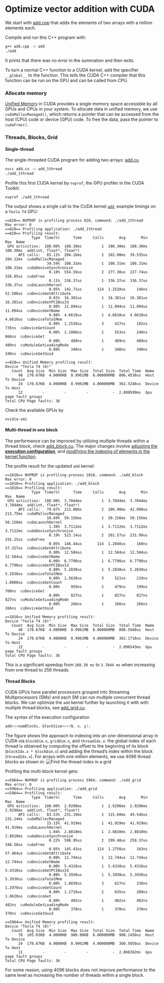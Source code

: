 # Optimize vector addition with CUDA

We start with [add.cpp](https://github.com/RenkeHuang/add_arrays_gpu/blob/main/add.cpp) that adds the elements of two arrays with a million elements each.

Compile and run this C++ program with:
```bash
g++ add.cpp -o add
./add
```
It prints that there was no error in the summation and then exits. 

To turn a normal C++ function to a CUDA kernel, add the specifier `__global__` to the function. This tells the CUDA C++ compiler that this function can be run on the GPU and can be called from CPU. 

### Allocate memory
[Unified Memory](https://developer.nvidia.com/blog/unified-memory-in-cuda-6/) in CUDA provides a single memory space accessible by all GPUs and CPUs in your system. To allocate data in unified memory, we use `cudaMallocManaged()`, which returns a pointer that can be accessed from the host (CPU) code or device (GPU) code. To free the data, pass the pointer to `cudaFree()`. 

### Threads, Blocks, Grid
#### Single-thread
The single-threaded CUDA program for adding two arrays: [add.cu](https://github.com/RenkeHuang/add_arrays_gpu/blob/main/add.cu)
```bash
nvcc add.cu -o add_1thread
./add_1thread
```
Profile this first CUDA kernel by `nvprof`, the GPU profiler in the CUDA Toolkit:
```
nvprof ./add_1thread
```
The output shows a single call to the CUDA kernel [`add`](https://github.com/RenkeHuang/add_arrays_gpu/blob/554067d572772e22117f800f9c1e2c419f2262eb/add.cu#L8-L12), example timings on a `Tesla T4` GPU:
```
==828== NVPROF is profiling process 828, command: ./add_1thread
Max error: 0
==828== Profiling application: ./add_1thread
==828== Profiling result:
            Type  Time(%)      Time     Calls       Avg       Min       Max  Name
 GPU activities:  100.00%  108.30ms         1  108.30ms  108.30ms  108.30ms  add(int, float*, float*)
      API calls:   65.11%  204.16ms         2  102.08ms  39.535us  204.12ms  cudaMallocManaged
                   34.54%  108.31ms         1  108.31ms  108.31ms  108.31ms  cudaDeviceSynchronize
                    0.18%  554.59us         2  277.30us  227.74us  326.85us  cudaFree
                    0.11%  336.37us         1  336.37us  336.37us  336.37us  cudaLaunchKernel
                    0.05%  142.71us       114  1.2510us     146ns  52.506us  cuDeviceGetAttribute
                    0.01%  16.381us         1  16.381us  16.381us  16.381us  cuDeviceGetPCIBusId
                    0.00%  11.894us         1  11.894us  11.894us  11.894us  cuDeviceGetName
                    0.00%  4.6610us         1  4.6610us  4.6610us  4.6610us  cuDeviceTotalMem
                    0.00%  1.2520us         3     417ns     182ns     735ns  cuDeviceGetCount
                    0.00%  1.1060us         2     553ns     240ns     866ns  cuDeviceGet
                    0.00%     489ns         1     489ns     489ns     489ns  cuModuleGetLoadingMode
                    0.00%     340ns         1     340ns     340ns     340ns  cuDeviceGetUuid

==828== Unified Memory profiling result:
Device "Tesla T4 (0)"
   Count  Avg Size  Min Size  Max Size  Total Size  Total Time  Name
      48  170.67KB  4.0000KB  0.9961MB  8.000000MB  806.4530us  Host To Device
      24  170.67KB  4.0000KB  0.9961MB  4.000000MB  362.5240us  Device To Host
      12         -         -         -           -  2.808599ms  Gpu page fault groups
Total CPU Page faults: 36
```
Check the available GPUs by 
```
nvidia-smi
```
#### Multi-thread in one block
The performance can be improved by utilizing multiple threads within a thread block, check [add_block.cu](https://github.com/RenkeHuang/add_arrays_gpu/blob/main/add_block.cu). The major changes involve [adjusting the **execution configuration**](https://github.com/RenkeHuang/add_arrays_gpu/blob/554067d572772e22117f800f9c1e2c419f2262eb/add_block.cu#L32-L36), and [modifying the indexing of elements in the kernel function](https://github.com/RenkeHuang/add_arrays_gpu/blob/554067d572772e22117f800f9c1e2c419f2262eb/add_block.cu#L11-L13).

The profile result for the updated `add` kernel:
```
==1010== NVPROF is profiling process 1010, command: ./add_block
Max error: 0
==1010== Profiling application: ./add_block
==1010== Profiling result:
            Type  Time(%)      Time     Calls       Avg       Min       Max  Name
 GPU activities:  100.00%  3.7044ms         1  3.7044ms  3.7044ms  3.7044ms  add(int, float*, float*)
      API calls:   79.67%  213.80ms         2  106.90ms  42.090us  213.75ms  cudaMallocManaged
                   18.69%  50.156ms         1  50.156ms  50.156ms  50.156ms  cudaLaunchKernel
                    1.38%  3.7112ms         1  3.7112ms  3.7112ms  3.7112ms  cudaDeviceSynchronize
                    0.19%  523.14us         2  261.57us  231.99us  291.15us  cudaFree
                    0.05%  146.44us       114  1.2840us     160ns  57.327us  cuDeviceGetAttribute
                    0.00%  12.584us         1  12.584us  12.584us  12.584us  cuDeviceGetName
                    0.00%  6.7790us         1  6.7790us  6.7790us  6.7790us  cuDeviceGetPCIBusId
                    0.00%  5.2830us         1  5.2830us  5.2830us  5.2830us  cuDeviceTotalMem
                    0.00%  1.5630us         3     521ns     219ns  1.0000us  cuDeviceGetCount
                    0.00%     959ns         2     479ns     199ns     760ns  cuDeviceGet
                    0.00%     827ns         1     827ns     827ns     827ns  cuModuleGetLoadingMode
                    0.00%     266ns         1     266ns     266ns     266ns  cuDeviceGetUuid

==1010== Unified Memory profiling result:
Device "Tesla T4 (0)"
   Count  Avg Size  Min Size  Max Size  Total Size  Total Time  Name
      48  170.67KB  4.0000KB  0.9961MB  8.000000MB  808.5940us  Host To Device
      24  170.67KB  4.0000KB  0.9961MB  4.000000MB  362.1710us  Device To Host
      12         -         -         -           -  2.096543ms  Gpu page fault groups
Total CPU Page faults: 36
```
This is a significant speedup from `108.30 ms` to `3.7044 ms` when increasing from one thread to 256 threads.

#### Thread Blocks
CUDA GPUs have parallel processors grouped into Streaming Multiprocessors (SMs) and each SM can run multiple concurrent thread blocks. 
We can optimize the `add` kernel further by launching it with with multiple thread blocks, see [add_grid.cu](https://github.com/RenkeHuang/add_arrays_gpu/blob/main/add_grid.cu).

The syntax of the execution configuration
```cpp
add<<<numBlocks, blockSize>>>(N, x, y);
```

The figure shows the approach to indexing into an one-dimensional array in CUDA via `blockDim.x`, `gridDim.x`, and `threadIdx.x`: the global index of each thread is obtained by computing the offset to the beginning of its block (`blockIdx.x * blockDim.x`) and adding the thread’s index within the block (`threadIdx.x`).
For arrays with one million elements, we use 4096 thread blocks as shown in:
![Find the thread index in a grid](https://developer-blogs.nvidia.com/wp-content/uploads/2017/01/cuda_indexing.png)

Profiling the multi-block kernel gets:
```
==5964== NVPROF is profiling process 5964, command: ./add_grid
Max error: 0
==5964== Profiling application: ./add_grid
==5964== Profiling result:
            Type  Time(%)      Time     Calls       Avg       Min       Max  Name
 GPU activities:  100.00%  2.9296ms         1  2.9296ms  2.9296ms  2.9296ms  add(int, float*, float*)
      API calls:   83.53%  231.19ms         2  115.60ms  49.546us  231.14ms  cudaMallocManaged
                   15.15%  41.919ms         1  41.919ms  41.919ms  41.919ms  cudaLaunchKernel
                    1.04%  2.8810ms         1  2.8810ms  2.8810ms  2.8810ms  cudaDeviceSynchronize
                    0.22%  598.95us         2  299.48us  250.37us  348.58us  cudaFree
                    0.05%  145.43us       114  1.2750us     163ns  57.464us  cuDeviceGetAttribute
                    0.00%  12.744us         1  12.744us  12.744us  12.744us  cuDeviceGetName
                    0.00%  5.4310us         1  5.4310us  5.4310us  5.4310us  cuDeviceGetPCIBusId
                    0.00%  5.3930us         1  5.3930us  5.3930us  5.3930us  cuDeviceTotalMem
                    0.00%  1.8830us         3     627ns     238ns  1.2970us  cuDeviceGetCount
                    0.00%  1.2710us         2     635ns     209ns  1.0620us  cuDeviceGet
                    0.00%     482ns         1     482ns     482ns     482ns  cuModuleGetLoadingMode
                    0.00%     370ns         1     370ns     370ns     370ns  cuDeviceGetUuid

==5964== Unified Memory profiling result:
Device "Tesla T4 (0)"
   Count  Avg Size  Min Size  Max Size  Total Size  Total Time  Name
      78  105.03KB  4.0000KB  988.00KB  8.000000MB  900.1450us  Host To Device
      24  170.67KB  4.0000KB  0.9961MB  4.000000MB  360.5050us  Device To Host
      11         -         -         -           -  2.866382ms  Gpu page fault groups
Total CPU Page faults: 36
```
For some reason, using 4096 blocks does not improve performance to the same level as increasing the number of threads within a single block.
